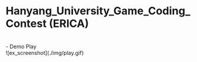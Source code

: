 # Hanyang_University_Game_Coding_Contest (ERICA)

<br>
- Demo Play<br>
![ex_screenshot](./img/play.gif)
